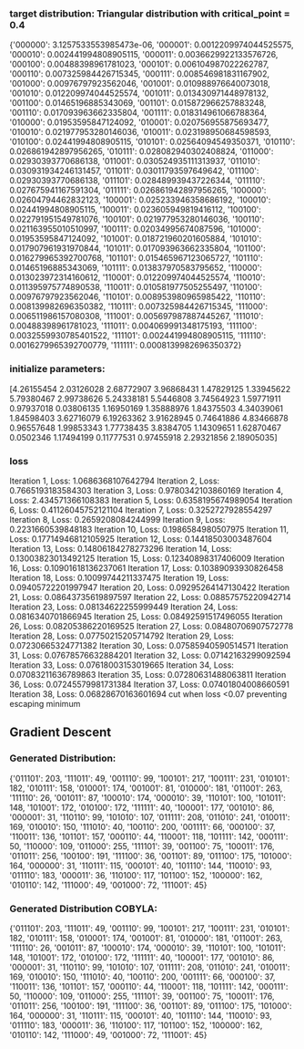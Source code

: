 ### target distribution: Triangular distribution with critical_point = 0.4  

{'000000': 3.1257533553985473e-06, '000001': 0.0012209974044525575, '000010': 0.002441994808905115, '000011': 0.0036629922133576726, '000100': 0.00488398961781023, '000101': 0.006104987022262787, '000110': 0.007325984426715345, '000111': 0.008546981831167902, '001000': 0.00976797923562046, '001001': 0.010988976640073018, '001010': 0.012209974044525574, '001011': 0.013430971448978132, '001100': 0.01465196885343069, '001101': 0.015872966257883248, '001110': 0.017093963662335804, '001111': 0.018314961066788364, '010000': 0.01953595847124092, '010001': 0.020756955875693477, '010010': 0.021977953280146036, '010011': 0.023198950684598593, '010100': 0.02441994808905115, '010101': 0.02564094549350371, '010110': 0.026861942897956265, '010111': 0.028082940302408824, '011000': 0.02930393770686138, '011001': 0.030524935111313937, '011010': 0.030931934246131457, '011011': 0.03011793597649642, '011100': 0.02930393770686138, '011101': 0.028489939437226344, '011110': 0.027675941167591304, '011111': 0.026861942897956265, '100000': 0.02604794462832123, '100001': 0.025233946358686192, '100010': 0.02441994808905115, '100011': 0.023605949819416112, '100100': 0.022791951549781076, '100101': 0.021977953280146036, '100110': 0.021163955010510997, '100111': 0.02034995674087596, '101000': 0.01953595847124092, '101001': 0.018721960201605884, '101010': 0.017907961931970844, '101011': 0.017093963662335804, '101100': 0.016279965392700768, '101101': 0.015465967123065727, '101110': 0.01465196885343069, '101111': 0.013837970583795652, '110000': 0.013023972314160612, '110001': 0.012209974044525574, '110010': 0.011395975774890538, '110011': 0.010581977505255497, '110100': 0.00976797923562046, '110101': 0.008953980965985422, '110110': 0.008139982696350382, '110111': 0.007325984426715345, '111000': 0.006511986157080308, '111001': 0.005697987887445267, '111010': 0.00488398961781023, '111011': 0.004069991348175193, '111100': 0.0032559930785401522, '111101': 0.002441994808905115, '111110': 0.0016279965392700779, '111111': 0.0008139982696350372}  

### initialize parameters: 

[4.26155454 2.03126028 2.68772907 3.96868431 1.47829125 1.33945622
 5.79380467 2.99738626 5.24338181 5.5446808  3.74564923 1.59771911
 0.97937018 0.03806135 1.16950169 1.35888976 1.84375503 4.34039061
 1.84598403 3.62716079 6.19263362 3.91628945 0.74641886 4.83466878
 0.96557648 1.99853343 1.77738435 3.8384705  1.14309651 1.62870467
 0.0502346  1.17494199 0.11777531 0.97455918 2.29321856 2.18905035]

### loss  

Iteration 1, Loss: 1.0686368107642794
Iteration 2, Loss: 0.7665193183584303
Iteration 3, Loss: 0.9780342103860169
Iteration 4, Loss: 2.434571366108383
Iteration 5, Loss: 0.6358195674989054
Iteration 6, Loss: 0.41126045752121104
Iteration 7, Loss: 0.3252727928554297
Iteration 8, Loss: 0.2659208084244999
Iteration 9, Loss: 0.2231660539848183
Iteration 10, Loss: 0.1986584980507975
Iteration 11, Loss: 0.17714946812105925
Iteration 12, Loss: 0.14418503003487604
Iteration 13, Loss: 0.14806184278273296
Iteration 14, Loss: 0.13003823013492125
Iteration 15, Loss: 0.12340898317406009
Iteration 16, Loss: 0.10901618136237061
Iteration 17, Loss: 0.10389093930826458
Iteration 18, Loss: 0.10099744211337475
Iteration 19, Loss: 0.09405722201997947
Iteration 20, Loss: 0.09295264147130422
Iteration 21, Loss: 0.08643735619897597
Iteration 22, Loss: 0.08857575220942714
Iteration 23, Loss: 0.08134622255999449
Iteration 24, Loss: 0.0816340701866945
Iteration 25, Loss: 0.08492591517496055
Iteration 26, Loss: 0.08205386220169525
Iteration 27, Loss: 0.08480706907572778
Iteration 28, Loss: 0.07750215205714792
Iteration 29, Loss: 0.07230665324771382
Iteration 30, Loss: 0.07585940590514571
Iteration 31, Loss: 0.07678576632884201
Iteration 32, Loss: 0.07142163299092594
Iteration 33, Loss: 0.07618003153019665
Iteration 34, Loss: 0.07083211636789863
Iteration 35, Loss: 0.07280631488063811
Iteration 36, Loss: 0.07245579981731384
Iteration 37, Loss: 0.07401804008660591
Iteration 38, Loss: 0.06828670163601694
cut when loss <0.07 preventing escaping minimum  

## Gradient Descent  

### Generated Distribution: 
{'011101': 203, '111011': 49, '001110': 99, '100101': 217, '100111': 231, '010101': 182, '010111': 158, '010001': 174, '001001': 81, '010000': 181, '011001': 263, '111110': 26, '001011': 87, '100010': 174, '000010': 39, '110101': 100, '101011': 148, '101001': 172, '010100': 172, '111111': 40, '100001': 177, '001010': 86, '000001': 31, '110110': 99, '101010': 107, '011111': 208, '011010': 241, '010011': 169, '010010': 150, '111010': 40, '100110': 200, '001111': 66, '000100': 37, '110011': 136, '101101': 157, '000110': 44, '110001': 118, '101111': 142, '000111': 50, '110000': 109, '011000': 255, '111101': 39, '001100': 75, '100011': 176, '011011': 256, '100100': 191, '111100': 36, '001101': 89, '011100': 175, '101000': 164, '000000': 31, '110111': 115, '000101': 40, '101110': 144, '110010': 93, '011110': 183, '000011': 36, '110100': 117, '101100': 152, '100000': 162, '010110': 142, '111000': 49, '001000': 72, '111001': 45}  

### Generated Distribution COBYLA:
{'011101': 203, '111011': 49, '001110': 99, '100101': 217, '100111': 231, '010101': 182, '010111': 158, '010001': 174, '001001': 81, '010000': 181, '011001': 263, '111110': 26, '001011': 87, '100010': 174, '000010': 39, '110101': 100, '101011': 148, '101001': 172, '010100': 172, '111111': 40, '100001': 177, '001010': 86, '000001': 31, '110110': 99, '101010': 107, '011111': 208, '011010': 241, '010011': 169, '010010': 150, '111010': 40, '100110': 200, '001111': 66, '000100': 37, '110011': 136, '101101': 157, '000110': 44, '110001': 118, '101111': 142, '000111': 50, '110000': 109, '011000': 255, '111101': 39, '001100': 75, '100011': 176, '011011': 256, '100100': 191, '111100': 36, '001101': 89, '011100': 175, '101000': 164, '000000': 31, '110111': 115, '000101': 40, '101110': 144, '110010': 93, '011110': 183, '000011': 36, '110100': 117, '101100': 152, '100000': 162, '010110': 142, '111000': 49, '001000': 72, '111001': 45}